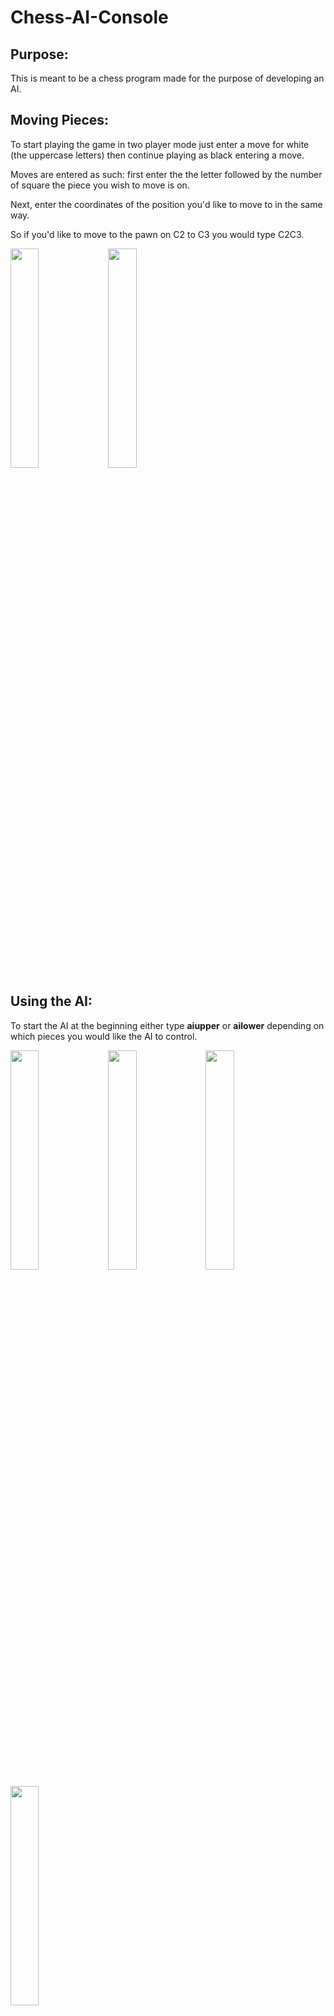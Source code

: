 # Chess-AI-Console

<h2>Purpose:</h2>

<p>
  This is meant to be a chess program made for the purpose of developing an AI.
</p>

<h2> Moving Pieces: </h2>

<p>
  To start playing the game in two player mode just enter a move for white (the uppercase letters) then continue playing as black entering 
  a move.

  Moves are entered as such: first enter the the letter followed by the number of square the piece you wish to move is on.

  Next, enter the coordinates of the position you'd like to move to in the same way.
  
  So if you'd like to move to the pawn on C2 to C3 you would type C2C3.
  
 
  
</p>
<p>
<img src="https://github.com/sman13/Chess-AI-Console/blob/master/PicturesOfGamePlay/FirstMove.JPG" style="float: left; width: 30%; margin-right: 1%; margin-bottom: 0.5em;">
  <img src="https://github.com/sman13/Chess-AI-Console/blob/master/PicturesOfGamePlay/FirstMove2.JPG" style="float: left; width: 30%; margin-right: 1%; margin-bottom: 0.5em;">
<p style="clear: both;">

<h2> Using the AI: </h2>

<p>
To start the AI at the beginning either type <b>aiupper</b> or <b>ailower</b> depending on which pieces you would like the AI to control.
  
 

</p>
<p>
<img src="https://github.com/sman13/Chess-AI-Console/blob/master/PicturesOfGamePlay/ailower1.JPG" style="float: left; width: 30%; margin-right: 1%; margin-bottom: 0.5em;">
  <img src="https://github.com/sman13/Chess-AI-Console/blob/master/PicturesOfGamePlay/ailower2.JPG" style="float: left; width: 30%; margin-right: 1%; margin-bottom: 0.5em;">
  <img src="https://github.com/sman13/Chess-AI-Console/blob/master/PicturesOfGamePlay/aiupper1.JPG" style="float: left; width: 30%; margin-right: 1%; margin-bottom: 0.5em;">
  <img src="https://github.com/sman13/Chess-AI-Console/blob/master/PicturesOfGamePlay/aiupper2.JPG" style="float: left; width: 30%; margin-right: 1%; margin-bottom: 0.5em;">
<p style="clear: both;">

<h2> Saving a game: </h2>

<p>
To save the game type the word <b>save</b> when it is your turn.
  
 

</p>

<h2> Resuming a game: </h2>

<p>
To resume a saved game type the word <b>resume</b>.
 
 

</p>



<h2> Starting a new game: </h2>

<p>
To start a new game type the words <b>new game</b>.
 
 

</p>

<h2> Exiting a game: </h2>

<p>
To exit a game type the word <b>quit</b>.
 

</p>

<h2>Reviewing a game with log file</h2>

<p>
  The game logging file can be found in the folder in which the game is run from. You can view past moves there.
  Can be used for debugging purposes.
  
</p>

<h2>A nice feature:</h2>

<p> Opening book added to the AI making it run faster during early game.</p>

<h2>Next Steps:</h2>

<p>
<ul>
<li>Implement bitboards for fasting moves on the AIs behalf.</li>
<li>Work more on the GUI with SDL found in the <strong> <a href = "https://github.com/sman13/Chess-Program-GUI--SDL-" >Chess-Program-GUI--SDL-</a></strong> repository.
 <ul>
</p>
